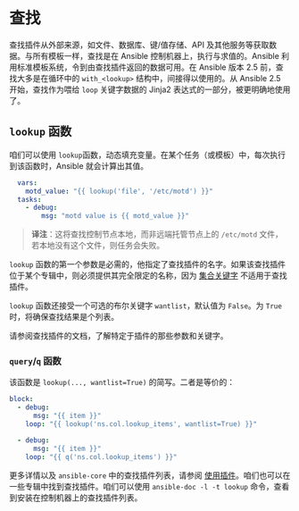 # 查找

查找插件从外部来源，如文件、数据库、键/值存储、API 及其他服务等获取数据。与所有模板一样，查找是在 Ansible 控制机器上，执行与求值的。Ansible 利用标准模板系统，令到由查找插件返回的数据可用。在 Ansible 版本 2.5 前，查找大多是在循环中的 `with_<lookup>` 结构中，间接得以使用的。从 Ansible 2.5 开始，查找作为喂给 `loop` 关键字数据的 Jinja2 表达式的一部分，被更明确地使用了。


## `lookup` 函数


咱们可以使用 `lookup`函数，动态填充变量。在某个任务（或模板）中，每次执行到该函数时，Ansible 就会计算出其值。

```yaml
  vars:
    motd_value: "{{ lookup('file', '/etc/motd') }}"
  tasks:
    - debug:
        msg: "motd value is {{ motd_value }}"
```

> **译注**：这将查找控制节点本地，而非远端托管节点上的 `/etc/motd` 文件，若本地没有这个文件，则任务会失败。


`lookup` 函数的第一个参数是必需的，他指定了查找插件的名字。如果该查找插件位于某个专辑中，则必须提供其完全限定的名称，因为 [集合关键字](https://docs.ansible.com/ansible/latest/collections_guide/collections_using_playbooks.html#collections-keyword) 不适用于查找插件。

`lookup` 函数还接受一个可选的布尔关键字 `wantlist`，默认值为 `False`。为 `True` 时，将确保查找结果是个列表。

请参阅查找插件的文档，了解特定于插件的那些参数和关键字。

### `query`/`q` 函数

该函数是 `lookup(..., wantlist=True)` 的简写。二者是等价的：


```yaml
block:
  - debug:
      msg: "{{ item }}"
    loop: "{{ lookup('ns.col.lookup_items', wantlist=True) }}"

  - debug:
      msg: "{{ item }}"
    loop: "{{ q('ns.col.lookup_items') }}"
```


更多详情以及 `ansible-core` 中的查找插件列表，请参阅 [使用插件](https://docs.ansible.com/ansible/latest/plugins/plugins.html#plugins-lookup)。咱们也可以在一些专辑中找到查找插件。咱们可以使用 `ansible-doc -l -t lookup` 命令，查看到安装在控制机器上的查找插件列表。
